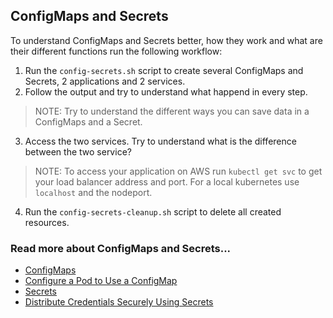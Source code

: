## ConfigMaps and Secrets
To understand ConfigMaps and Secrets better, how they work and what are their different functions run the following workflow:
1. Run the `config-secrets.sh` script to create several ConfigMaps and Secrets, 2 applications and 2 services.
2. Follow the output and try to understand what happend in every step.
> NOTE: Try to understand the different ways you can save data in a ConfigMaps and a Secret. 
3. Access the two services. Try to understand what is the difference between the two service? 
> NOTE: To access your application on AWS run `kubectl get svc` to get your load balancer address and port. For a local kubernetes use `localhost` and the nodeport. 
4. Run the `config-secrets-cleanup.sh` script to delete all created resources.

### Read more about ConfigMaps and Secrets...
- [ConfigMaps](https://kubernetes.io/docs/concepts/configuration/configmap/)
- [Configure a Pod to Use a ConfigMap](https://kubernetes.io/docs/tasks/configure-pod-container/configure-pod-configmap/)
- [Secrets](https://kubernetes.io/docs/concepts/configuration/secret/)
- [Distribute Credentials Securely Using Secrets](https://kubernetes.io/docs/tasks/inject-data-application/distribute-credentials-secure/)


